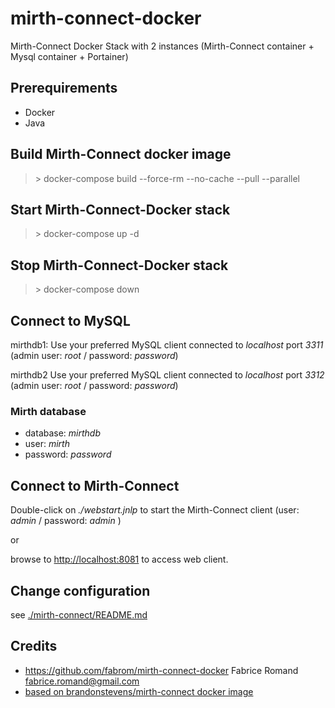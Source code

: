 # mirth-connect-docker

Mirth-Connect Docker Stack with 2 instances (Mirth-Connect container + Mysql container + Portainer)

## Prerequirements

- Docker
- Java

## Build Mirth-Connect docker image

  > \> docker-compose build --force-rm --no-cache --pull --parallel

## Start Mirth-Connect-Docker stack

  > \> docker-compose up -d

## Stop Mirth-Connect-Docker stack

  > \> docker-compose down

## Connect to MySQL

mirthdb1:
Use your preferred MySQL client connected to *localhost* port *3311*
(admin user: *root* / password: *password*)

mirthdb2
Use your preferred MySQL client connected to *localhost* port *3312*
(admin user: *root* / password: *password*)

### Mirth database

- database: *mirthdb*
- user: *mirth*
- password: *password*

## Connect to Mirth-Connect

Double-click on *./webstart.jnlp* to start the Mirth-Connect client
(user: *admin* / password: *admin* )

or

browse to [http://localhost:8081]() to access web client.

## Change configuration

see [./mirth-connect/README.md](./mirth-connect/README.md)

## Credits

- https://github.com/fabrom/mirth-connect-docker Fabrice Romand <fabrice.romand@gmail.com>
- [based on brandonstevens/mirth-connect docker image](https://hub.docker.com/r/brandonstevens/mirth-connect/)
